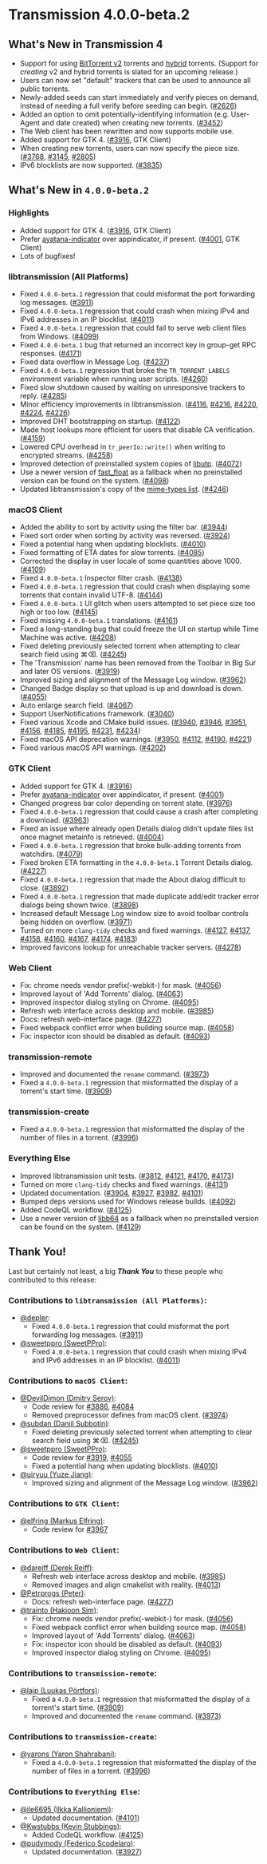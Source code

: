# Transmission 4.0.0-beta.2

## What's New in Transmission 4

* Support for using [BitTorrent v2](http://bittorrent.org/beps/bep_0052.html) torrents and [hybrid](http://bittorrent.org/beps/bep_0052.html#upgrade-path) torrents. (Support for _creating_ v2 and hybrid torrents is slated for an upcoming release.)
* Users can now set "default" trackers that can be used to announce all public torrents.
* Newly-added seeds can start immediately and verify pieces on demand, instead of needing a full verify before seeding can begin. ([#2626](https://github.com/transmission/transmission/pull/2626))
* Added an option to omit potentially-identifying information (e.g. User-Agent and date created) when creating new torrents. ([#3452](https://github.com/transmission/transmission/pull/3452))
* The Web client has been rewritten and now supports mobile use.
* Added support for GTK 4. ([#3916](https://github.com/transmission/transmission/pull/3916), GTK Client)
* When creating new torrents, users can now specify the piece size. ([#3768](https://github.com/transmission/transmission/pull/3768), [#3145](https://github.com/transmission/transmission/pull/3145), [#2805](https://github.com/transmission/transmission/pull/2805))
* IPv6 blocklists are now supported. ([#3835](https://github.com/transmission/transmission/pull/3835))

## What's New in `4.0.0-beta.2`

### Highlights

* Added support for GTK 4. ([#3916](https://github.com/transmission/transmission/pull/3916), GTK Client)
* Prefer [ayatana-indicator](https://github.com/AyatanaIndicators/ayatana-indicator-application) over appindicator, if present. ([#4001](https://github.com/transmission/transmission/pull/4001), GTK Client)
* Lots of bugfixes!

### libtransmission (All Platforms)

* Fixed `4.0.0-beta.1` regression that could misformat the port forwarding log messages. ([#3911](https://github.com/transmission/transmission/pull/3911))
* Fixed `4.0.0-beta.1` regression that could crash when mixing IPv4 and IPv6 addresses in an IP blocklist. ([#4011](https://github.com/transmission/transmission/pull/4011))
* Fixed `4.0.0-beta.1` regression that could fail to serve web client files from Windows. ([#4099](https://github.com/transmission/transmission/pull/4099))
* Fixed `4.0.0-beta.1` bug that returned an incorrect key in group-get RPC responses. ([#4171](https://github.com/transmission/transmission/pull/4171))
* Fixed data overflow in Message Log. ([#4237](https://github.com/transmission/transmission/pull/4237))
* Fixed `4.0.0-beta.1` regression that broke the `TR_TORRENT_LABELS` environment variable when running user scripts. ([#4260](https://github.com/transmission/transmission/pull/4260))
* Fixed slow shutdown caused by waiting on unresponsive trackers to reply. ([#4285](https://github.com/transmission/transmission/pull/4285))
* Minor efficiency improvements in libtransmission. ([#4116](https://github.com/transmission/transmission/pull/4116), [#4216](https://github.com/transmission/transmission/pull/4216), [#4220](https://github.com/transmission/transmission/pull/4220), [#4224](https://github.com/transmission/transmission/pull/4224), [#4226](https://github.com/transmission/transmission/pull/4226))
* Improved DHT bootstrapping on startup. ([#4122](https://github.com/transmission/transmission/pull/4122))
* Made host lookups more efficient for users that disable CA verification. ([#4159](https://github.com/transmission/transmission/pull/4159))
* Lowered CPU overhead in `tr_peerIo::write()` when writing to encrypted streams. ([#4258](https://github.com/transmission/transmission/pull/4258))
* Improved detection of preinstalled system copies of [libutp](https://github.com/bittorrent/libutp). ([#4072](https://github.com/transmission/transmission/pull/4072))
* Use a newer version of [fast_float](https://github.com/fastfloat/fast_float) as a fallback when no preinstalled version can be found on the system. ([#4098](https://github.com/transmission/transmission/pull/4098))
* Updated libtransmission's copy of the [mime-types list](https://github.com/jshttp/mime-db). ([#4246](https://github.com/transmission/transmission/pull/4246))

### macOS Client

* Added the ability to sort by activity using the filter bar. ([#3944](https://github.com/transmission/transmission/pull/3944))
* Fixed sort order when sorting by activity was reversed. ([#3924](https://github.com/transmission/transmission/pull/3924))
* Fixed a potential hang when updating blocklists. ([#4010](https://github.com/transmission/transmission/pull/4010))
* Fixed formatting of ETA dates for slow torrents. ([#4085](https://github.com/transmission/transmission/pull/4085))
* Corrected the display in user locale of some quantities above 1000. ([#4109](https://github.com/transmission/transmission/pull/4109))
* Fixed `4.0.0-beta.1` Inspector filter crash. ([#4138](https://github.com/transmission/transmission/pull/4138))
* Fixed `4.0.0-beta.1` regression that could crash when displaying some torrents that contain invalid UTF-8. ([#4144](https://github.com/transmission/transmission/pull/4144))
* Fixed `4.0.0-beta.1` UI glitch when users attempted to set piece size too high or too low. ([#4145](https://github.com/transmission/transmission/pull/4145))
* Fixed missing `4.0.0-beta.1` translations. ([#4161](https://github.com/transmission/transmission/pull/4161))
* Fixed a long-standing bug that could freeze the UI on startup while Time Machine was active. ([#4208](https://github.com/transmission/transmission/pull/4208))
* Fixed deleting previously selected torrent when attempting to clear search field using ⌘⌫. ([#4245](https://github.com/transmission/transmission/pull/4245))
* The 'Transmission' name has been removed from the Toolbar in Big Sur and later OS versions. ([#3919](https://github.com/transmission/transmission/pull/3919))
* Improved sizing and alignment of the Message Log window. ([#3962](https://github.com/transmission/transmission/pull/3962))
* Changed Badge display so that upload is up and download is down. ([#4055](https://github.com/transmission/transmission/pull/4055))
* Auto enlarge search field. ([#4067](https://github.com/transmission/transmission/pull/4067))
* Support UserNotifications framework. ([#3040](https://github.com/transmission/transmission/pull/3040))
* Fixed various Xcode and CMake build issues. ([#3940](https://github.com/transmission/transmission/pull/3940), [#3946](https://github.com/transmission/transmission/pull/3946), [#3951](https://github.com/transmission/transmission/pull/3951), [#4156](https://github.com/transmission/transmission/pull/4156), [#4185](https://github.com/transmission/transmission/pull/4185), [#4195](https://github.com/transmission/transmission/pull/4195), [#4231](https://github.com/transmission/transmission/pull/4231), [#4234](https://github.com/transmission/transmission/pull/4234))
* Fixed macOS API deprecation warnings. ([#3950](https://github.com/transmission/transmission/pull/3950), [#4112](https://github.com/transmission/transmission/pull/4112), [#4190](https://github.com/transmission/transmission/pull/4190), [#4221](https://github.com/transmission/transmission/pull/4221))
* Fixed various macOS API warnings. ([#4202](https://github.com/transmission/transmission/pull/4202))

### GTK Client

* Added support for GTK 4. ([#3916](https://github.com/transmission/transmission/pull/3916))
* Prefer [ayatana-indicator](https://github.com/AyatanaIndicators/ayatana-indicator-application) over appindicator, if present. ([#4001](https://github.com/transmission/transmission/pull/4001))
* Changed progress bar color depending on torrent state. ([#3976](https://github.com/transmission/transmission/pull/3976))
* Fixed `4.0.0-beta.1` regression that could cause a crash after completing a download. ([#3963](https://github.com/transmission/transmission/pull/3963))
* Fixed an issue where already open Details dialog didn't update files list once magnet metainfo is retrieved. ([#4004](https://github.com/transmission/transmission/pull/4004))
* Fixed `4.0.0-beta.1` regression that broke bulk-adding torrents from watchdirs. ([#4079](https://github.com/transmission/transmission/pull/4079))
* Fixed broken ETA formatting in the `4.0.0-beta.1` Torrent Details dialog. ([#4227](https://github.com/transmission/transmission/pull/4227))
* Fixed `4.0.0-beta.1` regression that made the About dialog difficult to close. ([#3892](https://github.com/transmission/transmission/pull/3892))
* Fixed `4.0.0-beta.1` regression that made duplicate add/edit tracker error dialogs being shown twice. ([#3898](https://github.com/transmission/transmission/pull/3898))
* Increased default Message Log window size to avoid toolbar controls being hidden on overflow. ([#3971](https://github.com/transmission/transmission/pull/3971))
* Turned on more `clang-tidy` checks and fixed warnings. ([#4127](https://github.com/transmission/transmission/pull/4127), [#4137](https://github.com/transmission/transmission/pull/4137), [#4158](https://github.com/transmission/transmission/pull/4158), [#4160](https://github.com/transmission/transmission/pull/4160), [#4167](https://github.com/transmission/transmission/pull/4167), [#4174](https://github.com/transmission/transmission/pull/4174), [#4183](https://github.com/transmission/transmission/pull/4183))
* Improved favicons lookup for unreachable tracker servers. ([#4278](https://github.com/transmission/transmission/pull/4278))

### Web Client

* Fix: chrome needs vendor prefix(-webkit-) for mask. ([#4056](https://github.com/transmission/transmission/pull/4056))
* Improved layout of 'Add Torrents' dialog. ([#4063](https://github.com/transmission/transmission/pull/4063))
* Improved inspector dialog styling on Chrome. ([#4095](https://github.com/transmission/transmission/pull/4095))
* Refresh web interface across desktop and mobile. ([#3985](https://github.com/transmission/transmission/pull/3985))
* Docs: refresh web-interface page. ([#4277](https://github.com/transmission/transmission/pull/4277))
* Fixed webpack conflict error when building source map. ([#4058](https://github.com/transmission/transmission/pull/4058))
* Fix: inspector icon should be disabled as default. ([#4093](https://github.com/transmission/transmission/pull/4093))

### transmission-remote

* Improved and documented the `rename` command. ([#3973](https://github.com/transmission/transmission/pull/3973))
* Fixed a `4.0.0-beta.1` regression that misformatted the display of a torrent's start time. ([#3909](https://github.com/transmission/transmission/pull/3909))

### transmission-create

* Fixed a `4.0.0-beta.1` regression that misformatted the display of the number of files in a torrent. ([#3996](https://github.com/transmission/transmission/pull/3996))

### Everything Else

* Improved libtransmission unit tests. ([#3812](https://github.com/transmission/transmission/pull/3812), [#4121](https://github.com/transmission/transmission/pull/4121), [#4170](https://github.com/transmission/transmission/pull/4170), [#4173](https://github.com/transmission/transmission/pull/4173))
* Turned on more `clang-tidy` checks and fixed warnings. ([#4131](https://github.com/transmission/transmission/pull/4131))
* Updated documentation. ([#3904](https://github.com/transmission/transmission/pull/3904), [#3927](https://github.com/transmission/transmission/pull/3927), [#3982](https://github.com/transmission/transmission/pull/3982), [#4101](https://github.com/transmission/transmission/pull/4101))
* Bumped deps versions used for Windows release builds. ([#4092](https://github.com/transmission/transmission/pull/4092))
* Added CodeQL workflow. ([#4125](https://github.com/transmission/transmission/pull/4125))
* Use a newer version of [libb64](https://github.com/transmission/libb64) as a fallback when no preinstalled version can be found on the system. ([#4129](https://github.com/transmission/transmission/pull/4129))

## Thank You!

Last but certainly not least, a big ***Thank You*** to these people who contributed to this release:

### Contributions to `libtransmission (All Platforms)`:

* [@depler](https://github.com/depler):
  * Fixed `4.0.0-beta.1` regression that could misformat the port forwarding log messages. ([#3911](https://github.com/transmission/transmission/pull/3911))
* [@sweetppro (SweetPPro)](https://github.com/sweetppro):
  * Fixed `4.0.0-beta.1` regression that could crash when mixing IPv4 and IPv6 addresses in an IP blocklist. ([#4011](https://github.com/transmission/transmission/pull/4011))

### Contributions to `macOS Client`:

* [@DevilDimon (Dmitry Serov)](https://github.com/DevilDimon):
  * Code review for [#3886](https://github.com/transmission/transmission/pull/3886), [#4084](https://github.com/transmission/transmission/pull/4084)
  * Removed preprocessor defines from macOS client. ([#3974](https://github.com/transmission/transmission/pull/3974))
* [@subdan (Daniil Subbotin)](https://github.com/subdan):
  * Fixed deleting previously selected torrent when attempting to clear search field using ⌘⌫. ([#4245](https://github.com/transmission/transmission/pull/4245))
* [@sweetppro (SweetPPro)](https://github.com/sweetppro):
  * Code review for [#3919](https://github.com/transmission/transmission/pull/3919), [#4055](https://github.com/transmission/transmission/pull/4055)
  * Fixed a potential hang when updating blocklists. ([#4010](https://github.com/transmission/transmission/pull/4010))
* [@uiryuu (Yuze Jiang)](https://github.com/uiryuu):
  * Improved sizing and alignment of the Message Log window. ([#3962](https://github.com/transmission/transmission/pull/3962))

### Contributions to `GTK Client`:

* [@elfring (Markus Elfring)](https://github.com/elfring):
  * Code review for [#3967](https://github.com/transmission/transmission/pull/3967)

### Contributions to `Web Client`:

* [@dareiff (Derek Reiff)](https://github.com/dareiff):
  * Refresh web interface across desktop and mobile. ([#3985](https://github.com/transmission/transmission/pull/3985))
  * Removed images and align cmakelist with reality. ([#4013](https://github.com/transmission/transmission/pull/4013))
* [@Petrprogs (Peter)](https://github.com/Petrprogs):
  * Docs: refresh web-interface page. ([#4277](https://github.com/transmission/transmission/pull/4277))
* [@trainto (Hakjoon Sim)](https://github.com/trainto):
  * Fix: chrome needs vendor prefix(-webkit-) for mask. ([#4056](https://github.com/transmission/transmission/pull/4056))
  * Fixed webpack conflict error when building source map. ([#4058](https://github.com/transmission/transmission/pull/4058))
  * Improved layout of 'Add Torrents' dialog. ([#4063](https://github.com/transmission/transmission/pull/4063))
  * Fix: inspector icon should be disabled as default. ([#4093](https://github.com/transmission/transmission/pull/4093))
  * Improved inspector dialog styling on Chrome. ([#4095](https://github.com/transmission/transmission/pull/4095))

### Contributions to `transmission-remote`:

* [@lajp (Luukas Pörtfors)](https://github.com/lajp):
  * Fixed a `4.0.0-beta.1` regression that misformatted the display of a torrent's start time. ([#3909](https://github.com/transmission/transmission/pull/3909))
  * Improved and documented the `rename` command. ([#3973](https://github.com/transmission/transmission/pull/3973))

### Contributions to `transmission-create`:

* [@yarons (Yaron Shahrabani)](https://github.com/yarons):
  * Fixed a `4.0.0-beta.1` regression that misformatted the display of the number of files in a torrent. ([#3996](https://github.com/transmission/transmission/pull/3996))

### Contributions to `Everything Else`:

* [@ile6695 (Ilkka Kallioniemi)](https://github.com/ile6695):
  * Updated documentation. ([#4101](https://github.com/transmission/transmission/pull/4101))
* [@Kwstubbs (Kevin Stubbings)](https://github.com/Kwstubbs):
  * Added CodeQL workflow. ([#4125](https://github.com/transmission/transmission/pull/4125))
* [@pudymody (Federico Scodelaro)](https://github.com/pudymody):
  * Updated documentation. ([#3927](https://github.com/transmission/transmission/pull/3927))

